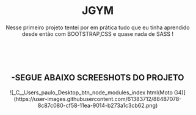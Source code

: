 <h1 align="center"> JGYM </h1> </center>
<p align="center">Nesse primeiro projeto tentei por em prática tudo que eu tinha aprendido desde então com BOOTSTRAP,CSS e quase nada de SASS ! </p>
</br>
</br>
</br>
 <h2 align="center"><b>-SEGUE ABAIXO SCREESHOTS DO PROJETO</b></h2>
<p align="center">![_C__Users_paulo_Desktop_btn_node_modules_index html(Moto G4)](https://user-images.githubusercontent.com/61383712/88487078-8c87c080-cf58-11ea-9014-b273a1c3cb62.png)</p>
